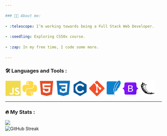 ```yaml
---

### 👨‍🦱 About me:

- :telescope: I’m working towards being a Full Stack Web Developer.

- :seedling: Exploring CS50x course.

- :zap: In my free time, I code some more.

---
```


### :hammer_and_wrench: Languages and Tools :
<div>
  <img src="https://github.com/devicons/devicon/blob/master/icons/javascript/javascript-plain.svg" width="50" height="50">
  <img src="https://github.com/devicons/devicon/blob/master/icons/python/python-plain.svg" width="50" height="50">
  <img src="https://github.com/devicons/devicon/blob/master/icons/html5/html5-plain.svg" width="50" height="50">
  <img src="https://github.com/devicons/devicon/blob/master/icons/css3/css3-plain.svg" width="50" height="50">
  <img src="https://github.com/devicons/devicon/blob/master/icons/c/c-plain.svg" width="50" height="50">
  <img src="https://github.com/devicons/devicon/blob/master/icons/git/git-plain.svg" width="50" height="50">
  <img src="https://github.com/devicons/devicon/blob/master/icons/sqlite/sqlite-plain.svg" width="50" height="50">
  <img src="https://github.com/devicons/devicon/blob/master/icons/bootstrap/bootstrap-original.svg" width="50" height="50">
  <img src="https://github.com/devicons/devicon/blob/master/icons/flask/flask-original.svg" width="50" height="50">
  
</div>

---

### :fire: My Stats :
<div>
  <img src="https://github-readme-stats.vercel.app/api/top-langs/?username=boris-pavel&layout=compact&theme=dark"
</div>
<div>
  <img src="https://streak-stats.demolab.com?user=boris-pavel&theme=dark" alt="GitHub Streak" />
</div>
